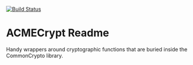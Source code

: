[![Build Status](https://travis-ci.org/mdewolfe/ACMECrypt.svg?branch=develop)](https://travis-ci.org/mdewolfe/ACMECrypt)

# ACMECrypt Readme

Handy wrappers around cryptographic functions that are buried inside the CommonCrypto library.
